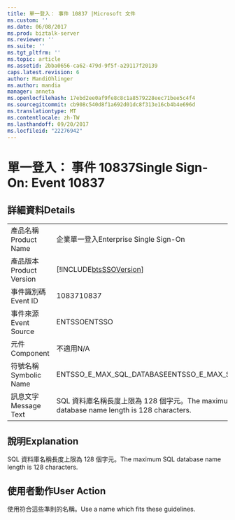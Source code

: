 ```yaml
---
title: 單一登入： 事件 10837 |Microsoft 文件
ms.custom: ''
ms.date: 06/08/2017
ms.prod: biztalk-server
ms.reviewer: ''
ms.suite: ''
ms.tgt_pltfrm: ''
ms.topic: article
ms.assetid: 2bba0656-ca62-479d-9f5f-a29117f20139
caps.latest.revision: 6
author: MandiOhlinger
ms.author: mandia
manager: anneta
ms.openlocfilehash: 17ebd2ee0af9fe8c8c1a8579228eec71bee5c4f4
ms.sourcegitcommit: cb908c540d8f1a692d01dc8f313e16cb4b4e696d
ms.translationtype: MT
ms.contentlocale: zh-TW
ms.lasthandoff: 09/20/2017
ms.locfileid: "22276942"
---
```

# <a name="single-sign-on-event-10837"></a><span data-ttu-id="8009c-102">單一登入： 事件 10837</span><span class="sxs-lookup"><span data-stu-id="8009c-102">Single Sign-On: Event 10837</span></span>
## <a name="details"></a><span data-ttu-id="8009c-103">詳細資料</span><span class="sxs-lookup"><span data-stu-id="8009c-103">Details</span></span>  
  
|||  
|-|-|  
|<span data-ttu-id="8009c-104">產品名稱</span><span class="sxs-lookup"><span data-stu-id="8009c-104">Product Name</span></span>|<span data-ttu-id="8009c-105">企業單一登入</span><span class="sxs-lookup"><span data-stu-id="8009c-105">Enterprise Single Sign-On</span></span>|  
|<span data-ttu-id="8009c-106">產品版本</span><span class="sxs-lookup"><span data-stu-id="8009c-106">Product Version</span></span>|[!INCLUDE[btsSSOVersion](../includes/btsssoversion-md.md)]|  
|<span data-ttu-id="8009c-107">事件識別碼</span><span class="sxs-lookup"><span data-stu-id="8009c-107">Event ID</span></span>|<span data-ttu-id="8009c-108">10837</span><span class="sxs-lookup"><span data-stu-id="8009c-108">10837</span></span>|  
|<span data-ttu-id="8009c-109">事件來源</span><span class="sxs-lookup"><span data-stu-id="8009c-109">Event Source</span></span>|<span data-ttu-id="8009c-110">ENTSSO</span><span class="sxs-lookup"><span data-stu-id="8009c-110">ENTSSO</span></span>|  
|<span data-ttu-id="8009c-111">元件</span><span class="sxs-lookup"><span data-stu-id="8009c-111">Component</span></span>|<span data-ttu-id="8009c-112">不適用</span><span class="sxs-lookup"><span data-stu-id="8009c-112">N/A</span></span>|  
|<span data-ttu-id="8009c-113">符號名稱</span><span class="sxs-lookup"><span data-stu-id="8009c-113">Symbolic Name</span></span>|<span data-ttu-id="8009c-114">ENTSSO_E_MAX_SQL_DATABASE</span><span class="sxs-lookup"><span data-stu-id="8009c-114">ENTSSO_E_MAX_SQL_DATABASE</span></span>|  
|<span data-ttu-id="8009c-115">訊息文字</span><span class="sxs-lookup"><span data-stu-id="8009c-115">Message Text</span></span>|<span data-ttu-id="8009c-116">SQL 資料庫名稱長度上限為 128 個字元。</span><span class="sxs-lookup"><span data-stu-id="8009c-116">The maximum SQL database name length is 128 characters.</span></span>|  
  
## <a name="explanation"></a><span data-ttu-id="8009c-117">說明</span><span class="sxs-lookup"><span data-stu-id="8009c-117">Explanation</span></span>  
 <span data-ttu-id="8009c-118">SQL 資料庫名稱長度上限為 128 個字元。</span><span class="sxs-lookup"><span data-stu-id="8009c-118">The maximum SQL database name length is 128 characters.</span></span>  
  
## <a name="user-action"></a><span data-ttu-id="8009c-119">使用者動作</span><span class="sxs-lookup"><span data-stu-id="8009c-119">User Action</span></span>  
 <span data-ttu-id="8009c-120">使用符合這些準則的名稱。</span><span class="sxs-lookup"><span data-stu-id="8009c-120">Use a name which fits these guidelines.</span></span>